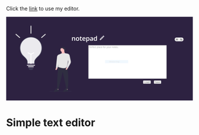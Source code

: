 Click the [link](https://kos-tomasz.github.io/notepad/) to use my editor.

![cover](/src/assets/img/editor.png)

# Simple text editor
